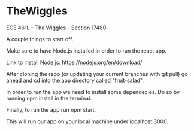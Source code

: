 # TheWiggles
ECE 461L - The Wiggles - Section 17480


A couple things to start off.

Make sure to have Node.js installed in order to run the react app.

Link to install Node.js:
https://nodejs.org/en/download/

After cloning the repo (or updating your current branches with git pull) go ahead and cd into the app directory called "fruit-salad".

In order to run the app we need to install some dependecies.
Do so by running npm install in the terminal.

Finally, to run the app run npm start.

This will run our app on your local machine under localhost:3000.
